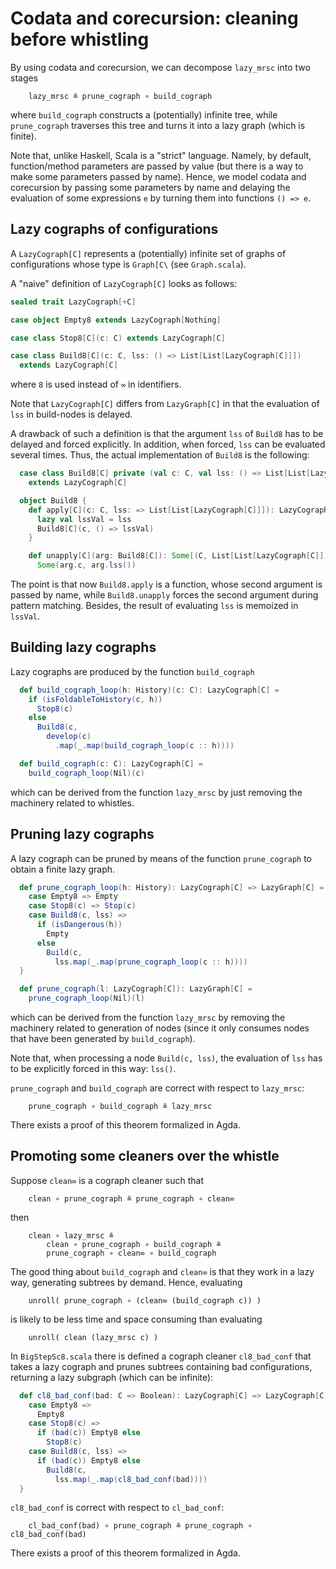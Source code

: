 # Codata and corecursion: cleaning before whistling

By using codata and corecursion, we can decompose `lazy_mrsc` into two stages

```text
    lazy_mrsc ≗ prune_cograph ∘ build_cograph
```

where `build_cograph` constructs a (potentially) infinite tree,
while `prune_cograph` traverses this tree and turns it into
a lazy graph (which is finite).

Note that, unlike Haskell, Scala is a "strict" language. Namely, by default,
function/method parameters are passed by value (but there is a way to make
some parameters passed by name). Hence, we model codata and corecursion by
passing some parameters by name and delaying the evaluation of some
expressions `e` by turning them into functions `() => e`.

## Lazy cographs of configurations

A `LazyCograph[C]` represents a (potentially) infinite set of
graphs of configurations whose type is `Graph[C\` (see `Graph.scala`).

A "naive" definition of `LazyCograph[C]` looks as follows:

```scala
sealed trait LazyCograph[+C]

case object Empty8 extends LazyCograph[Nothing]

case class Stop8[C](c: C) extends LazyCograph[C]

case class Build8[C](c: C, lss: () => List[List[LazyCograph[C]]])
  extends LazyCograph[C]
```

where `8` is used instead of `∞` in identifiers.

Note that `LazyCograph[C]` differs from `LazyGraph[C]` in that the evaluation
of `lss` in build-nodes is delayed.

A drawback of such a definition is that the argument `lss` of `Build8`
has to be delayed and forced explicitly. In addition, when forced, `lss` can be
evaluated several times. Thus, the actual implementation of `Build8` is
the following:

```scala
  case class Build8[C] private (val c: C, val lss: () => List[List[LazyCograph[C]]])
    extends LazyCograph[C]

  object Build8 {
    def apply[C](c: C, lss: => List[List[LazyCograph[C]]]): LazyCograph[C] = {
      lazy val lssVal = lss
      Build8[C](c, () => lssVal)
    }

    def unapply[C](arg: Build8[C]): Some[(C, List[List[LazyCograph[C]]])] =
      Some(arg.c, arg.lss())

```

The point is that now `Build8.apply` is a function, whose second argument
is passed by name, while `Build8.unapply` forces the second argument during
pattern matching. Besides, the result of evaluating `lss` is memoized
in `lssVal`.

## Building lazy cographs

Lazy cographs are produced by the function `build_cograph`

```scala
  def build_cograph_loop(h: History)(c: C): LazyCograph[C] =
    if (isFoldableToHistory(c, h))
      Stop8(c)
    else
      Build8(c,
        develop(c)
          .map(_.map(build_cograph_loop(c :: h))))

  def build_cograph(c: C): LazyCograph[C] =
    build_cograph_loop(Nil)(c)
```

which can be derived from the function `lazy_mrsc` by just removing
the machinery related to whistles.

## Pruning lazy cographs

A lazy cograph can be pruned by means of the function `prune_cograph`
to obtain a finite lazy graph.

```scala
  def prune_cograph_loop(h: History): LazyCograph[C] => LazyGraph[C] = {
    case Empty8 => Empty
    case Stop8(c) => Stop(c)
    case Build8(c, lss) =>
      if (isDangerous(h))
        Empty
      else
        Build(c,
          lss.map(_.map(prune_cograph_loop(c :: h))))
  }

  def prune_cograph(l: LazyCograph[C]): LazyGraph[C] =
    prune_cograph_loop(Nil)(l)
```

which can be derived from the function `lazy_mrsc` by removing
the machinery related to generation of nodes (since it only consumes
nodes that have been generated by `build_cograph`).

Note that, when processing a node `Build(c, lss)`, the evaluation of
`lss` has to be explicitly forced in this way: `lss()`.

`prune_cograph` and `build_cograph` are correct with respect
to `lazy_mrsc`:

```text
    prune_cograph ∘ build_cograph ≗ lazy_mrsc
```

There exists a proof of this theorem formalized in Agda.

## Promoting some cleaners over the whistle

Suppose `clean∞` is a cograph cleaner such that

```text
    clean ∘ prune_cograph ≗ prune_cograph ∘ clean∞
```

then

```text
    clean ∘ lazy_mrsc ≗
        clean ∘ prune_cograph ∘ build_cograph ≗
        prune_cograph ∘ clean∞ ∘ build_cograph
```

The good thing about `build_cograph` and `clean∞` is that they
work in a lazy way, generating subtrees by demand. Hence, evaluating

```text
    unroll( prune_cograph ∘ (clean∞ (build_cograph c)) )
```

is likely to be less time and space consuming than evaluating

```text
    unroll( clean (lazy_mrsc c) )
```

In `BigStepSc8.scala` there is defined a cograph cleaner `cl8_bad_conf`
that takes a lazy cograph and prunes subtrees containing bad
configurations, returning a lazy subgraph (which can be infinite):

```scala
  def cl8_bad_conf(bad: C => Boolean): LazyCograph[C] => LazyCograph[C] = {
    case Empty8 =>
      Empty8
    case Stop8(c) =>
      if (bad(c)) Empty8 else
        Stop8(c)
    case Build8(c, lss) =>
      if (bad(c)) Empty8 else
        Build8(c,
          lss.map(_.map(cl8_bad_conf(bad))))
  }
```

`cl8_bad_conf` is correct with respect to `cl_bad_conf`:

```text
    cl_bad_conf(bad) ∘ prune_cograph ≗ prune_cograph ∘ cl8_bad_conf(bad)
```

There exists a proof of this theorem formalized in Agda.
